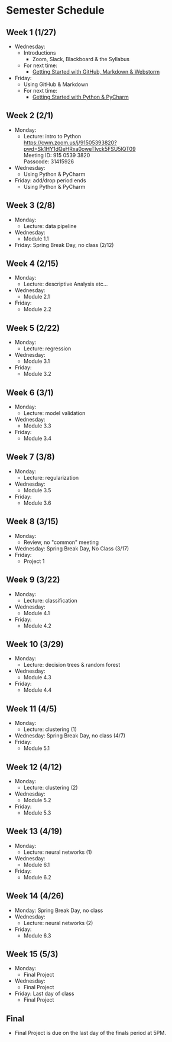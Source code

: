 # Semester Schedule

## Week 1 (1/27)
- Wednesday:
    - Introductions
        - Zoom, Slack, Blackboard & the Syllabus
    - For next time:
        - [Getting Started with GitHub, Markdown & Webstorm](https://tyler-frazier.github.io/dsbook/gitstart.html)
- Friday:
    - Using GitHub & Markdown
    - For next time:
      - [Getting Started with Python & PyCharm](https://tyler-frazier.github.io/dsbook/pystart.html)

## Week 2 (2/1)
- Monday:
    - Lecture: intro to Python  
      https://cwm.zoom.us/j/91505393820?pwd=Sk1HY1dQeHRxa0oweTlyck5FSU5lQT09  
      Meeting ID: 915 0539 3820  
      Passcode: 31415926
- Wednesday:
    - Using Python & PyCharm
- Friday: add/drop period ends
    - Using Python & PyCharm

## Week 3 (2/8)
- Monday:
  - Lecture: data pipeline
- Wednesday:
    - Module 1.1
- Friday: Spring Break Day, no class (2/12)

## Week 4 (2/15)
- Monday:
    - Lecture: descriptive Analysis etc...
- Wednesday:
    - Module 2.1
- Friday:
    - Module 2.2


## Week 5 (2/22)
- Monday:
    - Lecture: regression
- Wednesday:
    - Module 3.1
- Friday:
    - Module 3.2

## Week 6 (3/1)
- Monday:
  - Lecture: model validation
- Wednesday:
  - Module 3.3
- Friday:
  - Module 3.4

## Week 7 (3/8)
- Monday:
    - Lecture: regularization
- Wednesday:
    - Module 3.5
- Friday:
    - Module 3.6

## Week 8 (3/15)
- Monday:
    - Review, no "common" meeting
- Wednesday: Spring Break Day, No Class (3/17)
- Friday:
    - Project 1

## Week 9 (3/22)
- Monday:
  - Lecture: classification
- Wednesday:
  - Module 4.1
- Friday:
  - Module 4.2

## Week 10 (3/29)
- Monday:
  - Lecture: decision trees & random forest
- Wednesday:
  - Module 4.3
- Friday:
  - Module 4.4

## Week 11 (4/5)
- Monday:
  - Lecture: clustering (1)
- Wednesday: Spring Break Day, no class (4/7)
- Friday:
  - Module 5.1

## Week 12 (4/12)
- Monday:
  - Lecture: clustering (2)
- Wednesday:
  - Module 5.2
- Friday:
  - Module 5.3

## Week 13 (4/19)
- Monday:
  - Lecture: neural networks (1)
- Wednesday:
  - Module 6.1
- Friday:
  - Module 6.2

## Week 14 (4/26)
- Monday: Spring Break Day, no class
- Wednesday:
  - Lecture: neural networks (2)
- Friday:
  - Module 6.3

## Week 15 (5/3)
- Monday:
    - Final Project
- Wednesday:
    - Final Project
- Friday: Last day of class
    - Final Project

## Final
- Final Project is due on the last day of the finals period at 5PM.






